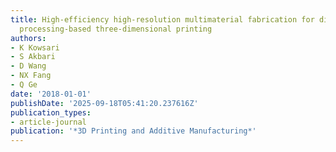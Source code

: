 ```yaml
---
title: High-efficiency high-resolution multimaterial fabrication for digital light
  processing-based three-dimensional printing
authors:
- K Kowsari
- S Akbari
- D Wang
- NX Fang
- Q Ge
date: '2018-01-01'
publishDate: '2025-09-18T05:41:20.237616Z'
publication_types:
- article-journal
publication: '*3D Printing and Additive Manufacturing*'
---
```

